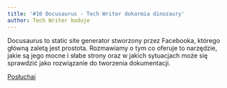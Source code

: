 ```yaml
---
title: '#10 Docusaurus - Tech Writer dokarmia dinozaury'
author: Tech Writer koduje
---
```


Docusaurus to static site generator stworzony przez Facebooka, którego główną
zaletą jest prostota. Rozmawiamy o tym co oferuje to narzędzie, jakie są jego
mocne i słabe strony oraz w jakich sytuacjach może się sprawdzić jako
rozwiązanie do tworzenia dokumentacji.

<a class="listenButton pixelButton" href="https://anchor.fm/docdeveloper/episodes/10-Docusaurus---Tech-Writer-dokarmia-dinozaury-e90qfr/a-a11llqb" target="_blank" rel="noopener noreferrer">Posłuchaj</a>
